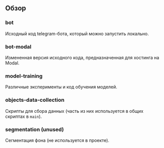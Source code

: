 ## Обзор
### bot
Исходный код telegram-бота, который можно запустить локально. 

### bot-modal
Измененная версия исходного кода, предназначенная для хостинга на Modal. 

### model-training
Различные эксперименты и код обучения моделей.

### objects-data-collection
Скрипты для сбора данных (часть из них используется в общих скриптах в `main`).

### segmentation (unused)
Сегментация фона (не используется в проекте).